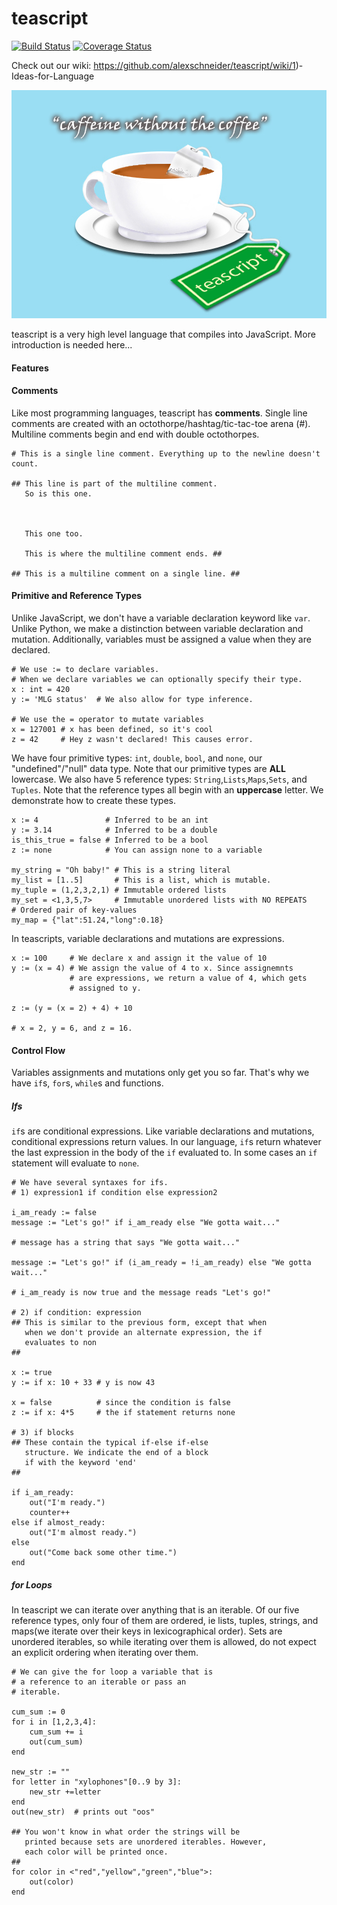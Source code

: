 teascript
=========
[![Build
Status](https://travis-ci.org/alexschneider/teascript.svg?branch=as%2Ftravis)](https://travis-ci.org/alexschneider/teascript)
[![Coverage
Status](https://coveralls.io/repos/alexschneider/teascript/badge.svg)](https://coveralls.io/r/alexschneider/teascript)

Check out our wiki: https://github.com/alexschneider/teascript/wiki/1)-Ideas-for-Language

![](https://raw.githubusercontent.com/alexschneider/teascript/master/teascript_logo.jpg)

teascript is a very high level language that compiles into JavaScript. More introduction is needed here...

#### Features 

#### Comments

Like most programming languages, teascript has **comments**. Single line comments are created with an octothorpe/hashtag/tic-tac-toe arena (#). Multiline comments begin and end with double octothorpes.

```
# This is a single line comment. Everything up to the newline doesn't count.

## This line is part of the multiline comment.
   So is this one.
   
   
   
   This one too.
   
   This is where the multiline comment ends. ##
   
## This is a multiline comment on a single line. ##

```

#### Primitive and Reference Types

Unlike JavaScript, we don't have a variable declaration keyword like `var`. Unlike Python, we make a distinction between variable declaration and mutation. Additionally, variables must be assigned a value when they are declared.

``` 
# We use := to declare variables.
# When we declare variables we can optionally specify their type.
x : int = 420
y := 'MLG status'  # We also allow for type inference.

# We use the = operator to mutate variables
x = 127001 # x has been defined, so it's cool
z = 42     # Hey z wasn't declared! This causes error.
```

We have four primitive types: `int`, `double`, `bool`, and `none`, our "undefined"/"null" data type. Note that our primitive types are **ALL** lowercase. We also have 5 reference types: `String`,`Lists`,`Maps`,`Sets`, and `Tuples`. Note that the reference types all begin with an **uppercase** letter. We demonstrate how to create these types.

```
x := 4               # Inferred to be an int
y := 3.14            # Inferred to be a double
is_this_true = false # Inferred to be a bool
z := none            # You can assign none to a variable 

my_string = "Oh baby!" # This is a string literal
my_list = [1..5]       # This is a list, which is mutable.
my_tuple = (1,2,3,2,1) # Immutable ordered lists
my_set = <1,3,5,7>     # Immutable unordered lists with NO REPEATS
# Ordered pair of key-values
my_map = {"lat":51.24,"long":0.18} 
```
In teascripts, variable declarations and mutations are expressions.

```
x := 100     # We declare x and assign it the value of 10
y := (x = 4) # We assign the value of 4 to x. Since assignemnts
             # are expressions, we return a value of 4, which gets
             # assigned to y.
             
z := (y = (x = 2) + 4) + 10

# x = 2, y = 6, and z = 16. 
```

#### Control Flow
Variables assignments and mutations only get you so far. That's why we have `if`s, `for`s, `while`s and functions.

##### Ifs

`if`s are conditional expressions. Like variable declarations and mutations, conditional expressions return values. In our language, `if`s return whatever the last expression in the body of the `if` evaluated to. In some cases an `if` statement will evaluate to `none`.

```
# We have several syntaxes for ifs.
# 1) expression1 if condition else expression2

i_am_ready := false
message := "Let's go!" if i_am_ready else "We gotta wait..." 

# message has a string that says "We gotta wait..."

message := "Let's go!" if (i_am_ready = !i_am_ready) else "We gotta wait..."

# i_am_ready is now true and the message reads "Let's go!"

# 2) if condition: expression
## This is similar to the previous form, except that when
   when we don't provide an alternate expression, the if
   evaluates to non
##

x := true
y := if x: 10 + 33 # y is now 43

x = false          # since the condition is false
z := if x: 4*5     # the if statement returns none

# 3) if blocks
## These contain the typical if-else if-else
   structure. We indicate the end of a block
   if with the keyword 'end'
##

if i_am_ready:
    out("I'm ready.")
    counter++
else if almost_ready:
    out("I'm almost ready.")
else
    out("Come back some other time.")
end
```
##### for Loops
In teascript we can iterate over anything that is an iterable. Of our five reference types, only four of them are ordered, ie lists, tuples, strings, and maps(we iterate over their keys in lexicographical order). Sets are unordered iterables, so while iterating over them is allowed, do not expect an explicit ordering when iterating over them.

```
# We can give the for loop a variable that is
# a reference to an iterable or pass an
# iterable.

cum_sum := 0
for i in [1,2,3,4]:
    cum_sum += i
    out(cum_sum)
end

new_str := "" 
for letter in "xylophones"[0..9 by 3]:
    new_str +=letter
end
out(new_str)  # prints out "oos"

## You won't know in what order the strings will be 
   printed because sets are unordered iterables. However, 
   each color will be printed once.
##
for color in <"red","yellow","green","blue">:
    out(color)
end
```


